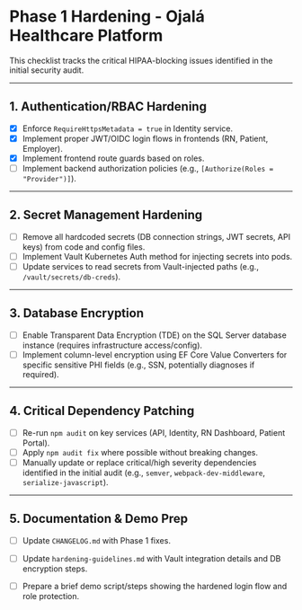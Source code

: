 # Phase 1 Hardening - Ojalá Healthcare Platform

This checklist tracks the critical HIPAA-blocking issues identified in the initial security audit.

---

## 1. Authentication/RBAC Hardening

- [X] Enforce `RequireHttpsMetadata = true` in Identity service.
- [X] Implement proper JWT/OIDC login flows in frontends (RN, Patient, Employer).
- [X] Implement frontend route guards based on roles.
- [ ] Implement backend authorization policies (e.g., `[Authorize(Roles = "Provider")]`).

---

## 2. Secret Management Hardening

- [ ] Remove all hardcoded secrets (DB connection strings, JWT secrets, API keys) from code and config files.
- [ ] Implement Vault Kubernetes Auth method for injecting secrets into pods.
- [ ] Update services to read secrets from Vault-injected paths (e.g., `/vault/secrets/db-creds`).

---

## 3. Database Encryption

- [ ] Enable Transparent Data Encryption (TDE) on the SQL Server database instance (requires infrastructure access/config).
- [ ] Implement column-level encryption using EF Core Value Converters for specific sensitive PHI fields (e.g., SSN, potentially diagnoses if required).

---

## 4. Critical Dependency Patching

- [ ] Re-run `npm audit` on key services (API, Identity, RN Dashboard, Patient Portal).
- [ ] Apply `npm audit fix` where possible without breaking changes.
- [ ] Manually update or replace critical/high severity dependencies identified in the initial audit (e.g., `semver`, `webpack-dev-middleware`, `serialize-javascript`).

---

## 5. Documentation & Demo Prep

- [ ] Update `CHANGELOG.md` with Phase 1 fixes.
- [ ] Update `hardening-guidelines.md` with Vault integration details and DB encryption steps.
- [ ] Prepare a brief demo script/steps showing the hardened login flow and role protection.

